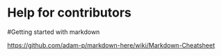 Help for contributors
===



#Getting started with markdown

https://github.com/adam-p/markdown-here/wiki/Markdown-Cheatsheet
